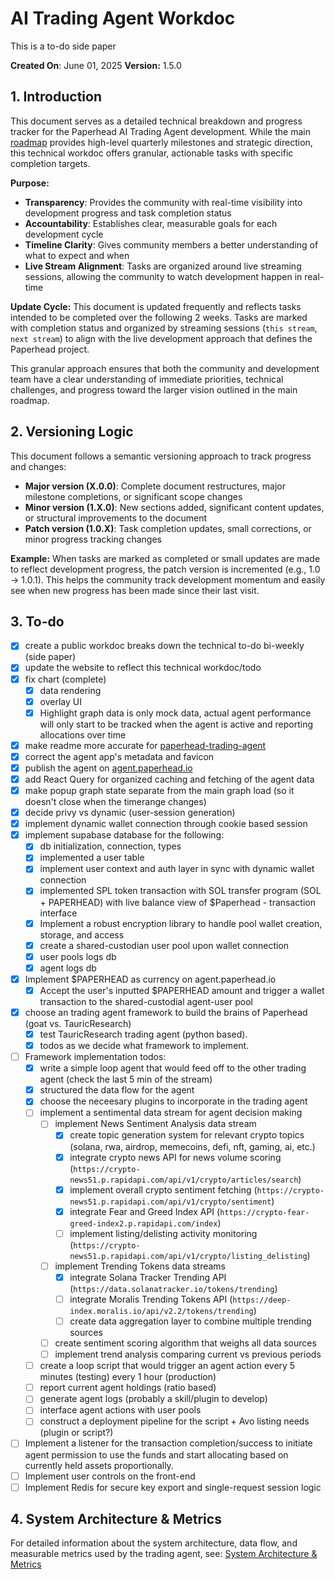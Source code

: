 # AI Trading Agent Workdoc
This is a to-do side paper

  

**Created On**: June 01, 2025
**Version:** 1.5.0

## 1. Introduction

This document serves as a detailed technical breakdown and progress tracker for the Paperhead AI Trading Agent development. While the main [roadmap](README.md#6-roadmap) provides high-level quarterly milestones and strategic direction, this technical workdoc offers granular, actionable tasks with specific completion targets.

**Purpose:**
- **Transparency**: Provides the community with real-time visibility into development progress and task completion status
- **Accountability**: Establishes clear, measurable goals for each development cycle
- **Timeline Clarity**: Gives community members a better understanding of what to expect and when
- **Live Stream Alignment**: Tasks are organized around live streaming sessions, allowing the community to watch development happen in real-time

**Update Cycle:**
This document is updated frequently and reflects tasks intended to be completed over the following 2 weeks. Tasks are marked with completion status and organized by streaming sessions (`this stream`, `next stream`) to align with the live development approach that defines the Paperhead project.

This granular approach ensures that both the community and development team have a clear understanding of immediate priorities, technical challenges, and progress toward the larger vision outlined in the main roadmap.

## 2. Versioning Logic

This document follows a semantic versioning approach to track progress and changes:

- **Major version (X.0.0)**: Complete document restructures, major milestone completions, or significant scope changes
- **Minor version (1.X.0)**: New sections added, significant content updates, or structural improvements to the document  
- **Patch version (1.0.X)**: Task completion updates, small corrections, or minor progress tracking changes

**Example:** When tasks are marked as completed or small updates are made to reflect development progress, the patch version is incremented (e.g., 1.0 → 1.0.1). This helps the community track development momentum and easily see when new progress has been made since their last visit.

## 3. To-do

- [x] create a public workdoc breaks down the technical to-do bi-weekly (side paper)
- [x] update the website to reflect this technical workdoc/todo
- [x] fix chart (complete)
	- [x] data rendering
	- [x] overlay UI
	- [x] Highlight graph data is only mock data, actual agent performance will only start to be tracked when the agent is active and reporting allocations over time
- [x] make readme more accurate for [paperhead-trading-agent](https://github.com/0xpaperhead/paperhead-trading-agent)
- [x] correct the agent app's metadata and favicon
- [x] publish the agent on [agent.paperhead.io](https://paperhead.io)
- [x] add React Query for organized caching and fetching of the agent data
- [x] make popup graph state separate from the main graph load (so it doesn't close when the timerange changes)
- [x] decide privy vs dynamic (user-session generation)
- [x] implement dynamic wallet connection through cookie based session
- [x] implement supabase database for the following:
	- [x] db initialization, connection, types
	- [x] implemented a user table
	- [x] implement user context and auth layer in sync with dynamic wallet connection
	- [x] implemented SPL token transaction with SOL transfer program (SOL + PAPERHEAD) with live balance view of $Paperhead - transaction interface
	- [x] Implement a robust encryption library to handle pool wallet creation, storage, and access
	- [x] create a shared-custodian user pool upon wallet connection
	- [x] user pools logs db
	- [x] agent logs db
- [x] Implement $PAPERHEAD as currency on agent.paperhead.io
	- [x] Accept the user's inputted $PAPERHEAD amount and trigger a wallet transaction to the shared-custodial agent-user pool	
- [x] choose an trading agent framework to build the brains of Paperhead (goat vs. TauricResearch)
	- [x] test TauricResearch trading agent (python based).
	- [x] todos as we decide what framework to implement.
- [ ] Framework implementation todos:
	- [x] write a simple loop agent that would feed off to the other trading agent (check the last 5 min of the stream)
	- [x] structured the data flow for the agent
	- [x] choose the neceesary plugins to incorporate in the trading agent
	- [ ] implement a sentimental data stream for agent decision making
		- [ ] implement News Sentiment Analysis data stream
			- [x] create topic generation system for relevant crypto topics (solana, rwa, airdrop, memecoins, defi, nft, gaming, ai, etc.)
			- [x] integrate crypto news API for news volume scoring (`https://crypto-news51.p.rapidapi.com/api/v1/crypto/articles/search`)
			- [x] implement overall crypto sentiment fetching (`https://crypto-news51.p.rapidapi.com/api/v1/crypto/sentiment`)
			- [x] integrate Fear and Greed Index API (`https://crypto-fear-greed-index2.p.rapidapi.com/index`)
			- [ ] implement listing/delisting activity monitoring (`https://crypto-news51.p.rapidapi.com/api/v1/crypto/listing_delisting`)
		- [ ] implement Trending Tokens data streams
			- [x] integrate Solana Tracker Trending API (`https://data.solanatracker.io/tokens/trending`)
			- [ ] integrate Moralis Trending Tokens API (`https://deep-index.moralis.io/api/v2.2/tokens/trending`)
			- [ ] create data aggregation layer to combine multiple trending sources
		- [ ] create sentiment scoring algorithm that weighs all data sources
		- [ ] implement trend analysis comparing current vs previous periods
	- [ ] create a loop script that would trigger an agent action every 5 minutes (testing) every 1 hour (production)
	- [ ] report current agent holdings (ratio based)
	- [ ] generate agent logs (probably a skill/plugin to develop)
	- [ ] interface agent actions with user pools
	- [ ] construct a deployment pipeline for the script + Avo listing needs (plugin or script?)
- [ ] Implement a listener for the transaction completion/success to initiate agent permission to use the funds and start allocating based on currently held assets proportionally.
- [ ] Implement user controls on the front-end
- [ ] Implement Redis for secure key export and single-request session logic

## 4. System Architecture & Metrics

For detailed information about the system architecture, data flow, and measurable metrics used by the trading agent, see: [System Architecture & Metrics](system-architecture.md)